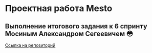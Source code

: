 # Проектная работа Mesto
## Выполнение итогового задания к 6 спринту Мосиным Александром Сегеевичем :flushed:
[Ссылка на репозиторий](https://github.com/AlexMoS1n/mesto-project-ff.git)

